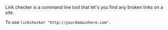 Link checker is a command line tool that let's you find any broken links on a site.

To use ```linkchecker "http://yourdomainhere.com".```

